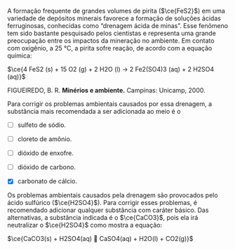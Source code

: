 

A formação frequente de grandes volumes de pirita ($\ce{FeS2}$) em uma variedade de depósitos minerais favorece a formação de soluções ácidas ferruginosas, conhecidas como “drenagem ácida de minas”. Esse fenômeno tem sido bastante pesquisado pelos cientistas e representa uma grande preocupação entre os impactos da mineração no ambiente. Em contato com oxigênio, a 25 °C, a pirita sofre reação, de acordo com a equação química:

$\ce{4 FeS2 (s) + 15 O2 (g) + 2 H2O (l) -> 2 Fe2(SO4)3 (aq) + 2 H2SO4 (aq)}$

FIGUEIREDO, B. R. **Minérios e ambiente.** Campinas: Unicamp, 2000.

Para corrigir os problemas ambientais causados por essa drenagem, a substância mais recomendada a ser adicionada ao meio é o



- [ ] sulfeto de sódio.
- [ ] cloreto de amônio.
- [ ] dióxido de enxofre.
- [ ] dióxido de carbono.
- [x] carbonato de cálcio.


Os problemas ambientais causados pela drenagem são provocados pelo ácido sulfúrico ($\ce{H2SO4}$). Para corrigir esses problemas, é recomendado adicionar qualquer substância com caráter básico. Das alternativas, a substância indicada é o $\ce{CaCO3}$, pois ela irá neutralizar o $\ce{H2SO4}$ como mostra a equação:

$\ce{CaCO3(s) + H2SO4(aq)  CaSO4(aq) + H2O(l) + CO2(g)}$

        